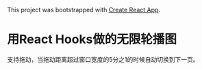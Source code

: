 This project was bootstrapped with [Create React App](https://github.com/facebook/create-react-app).

# 用React Hooks做的无限轮播图
 
  支持拖动，当拖动距离超过窗口宽度的5分之1的时候自动切换到下一页。

  